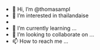 - 👋 Hi, I’m @thomasampl
- 👀 I’m interested in thailandaise
- 
- 🌱 I’m currently learning ...
- 💞️ I’m looking to collaborate on ...
- 📫 How to reach me ...

<!---
thomasampl/thomasampl is a ✨ special ✨ repository because its `README.md` (this file) appears on your GitHub profile.
You can click the Preview link to take a look at your changes.
--->
